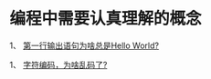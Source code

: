 # 编程中需要认真理解的概念

1、 [第一行输出语句为啥总是Hello World?](/concept/hello_world.md)

1、 [字符编码，为啥乱码了?](/concept/encoding.md)
